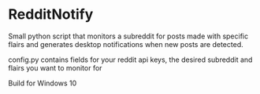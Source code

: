 # RedditNotify
 Small python script that monitors a subreddit for posts made with specific flairs and generates desktop notifications when new posts are detected.
 
 config.py contains fields for your reddit api keys, the desired subreddit and flairs you want to monitor for
 
 Build for Windows 10
 
 
